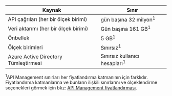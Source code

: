 | Kaynak | Sınır |
| --- | --- |
| API çağrıları (her bir ölçek birimi) |gün başına 32 milyon<sup>1</sup> |
| Veri aktarımı (her bir ölçek birimi) |Gün başına 161 GB<sup>1</sup> |
| Önbellek |5 GB<sup>1</sup> |
| Ölçek birimleri |Sınırsız<sup>1</sup> |
| Azure Active Directory Tümleştirmesi |Sınırsız kullanıcı hesapları<sup>1</sup> |

<sup>1</sup>API Management sınırları her fiyatlandırma katmanının için farklıdır. Fiyatlandırma katmanlarına ve bunların ilişkili sınırlarını ve ölçeklendirme seçenekleri görmek için bkz: [API Management fiyatlandırması](https://azure.microsoft.com/pricing/details/api-management/).

